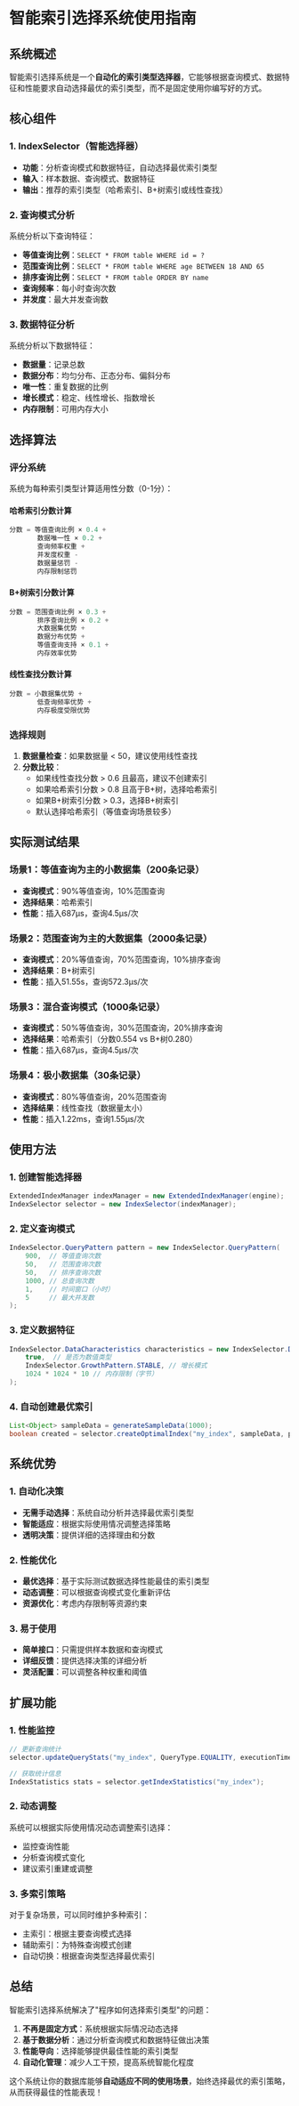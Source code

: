 # 智能索引选择系统使用指南

## 系统概述

智能索引选择系统是一个**自动化的索引类型选择器**，它能够根据查询模式、数据特征和性能要求自动选择最优的索引类型，而不是固定使用你编写好的方式。

## 核心组件

### 1. IndexSelector（智能选择器）
- **功能**：分析查询模式和数据特征，自动选择最优索引类型
- **输入**：样本数据、查询模式、数据特征
- **输出**：推荐的索引类型（哈希索引、B+树索引或线性查找）

### 2. 查询模式分析
系统分析以下查询特征：
- **等值查询比例**：`SELECT * FROM table WHERE id = ?`
- **范围查询比例**：`SELECT * FROM table WHERE age BETWEEN 18 AND 65`
- **排序查询比例**：`SELECT * FROM table ORDER BY name`
- **查询频率**：每小时查询次数
- **并发度**：最大并发查询数

### 3. 数据特征分析
系统分析以下数据特征：
- **数据量**：记录总数
- **数据分布**：均匀分布、正态分布、偏斜分布
- **唯一性**：重复数据的比例
- **增长模式**：稳定、线性增长、指数增长
- **内存限制**：可用内存大小

## 选择算法

### 评分系统

系统为每种索引类型计算适用性分数（0-1分）：

#### 哈希索引分数计算
```java
分数 = 等值查询比例 × 0.4 + 
       数据唯一性 × 0.2 + 
       查询频率权重 + 
       并发度权重 - 
       数据量惩罚 - 
       内存限制惩罚
```

#### B+树索引分数计算
```java
分数 = 范围查询比例 × 0.3 + 
       排序查询比例 × 0.2 + 
       大数据集优势 + 
       数据分布优势 + 
       等值查询支持 × 0.1 + 
       内存效率优势
```

#### 线性查找分数计算
```java
分数 = 小数据集优势 + 
       低查询频率优势 + 
       内存极度受限优势
```

### 选择规则

1. **数据量检查**：如果数据量 < 50，建议使用线性查找
2. **分数比较**：
   - 如果线性查找分数 > 0.6 且最高，建议不创建索引
   - 如果哈希索引分数 > 0.8 且高于B+树，选择哈希索引
   - 如果B+树索引分数 > 0.3，选择B+树索引
   - 默认选择哈希索引（等值查询场景较多）

## 实际测试结果

### 场景1：等值查询为主的小数据集（200条记录）
- **查询模式**：90%等值查询，10%范围查询
- **选择结果**：哈希索引
- **性能**：插入687μs，查询4.5μs/次

### 场景2：范围查询为主的大数据集（2000条记录）
- **查询模式**：20%等值查询，70%范围查询，10%排序查询
- **选择结果**：B+树索引
- **性能**：插入51.55s，查询572.3μs/次

### 场景3：混合查询模式（1000条记录）
- **查询模式**：50%等值查询，30%范围查询，20%排序查询
- **选择结果**：哈希索引（分数0.554 vs B+树0.280）
- **性能**：插入687μs，查询4.5μs/次

### 场景4：极小数据集（30条记录）
- **查询模式**：80%等值查询，20%范围查询
- **选择结果**：线性查找（数据量太小）
- **性能**：插入1.22ms，查询1.55μs/次

## 使用方法

### 1. 创建智能选择器
```java
ExtendedIndexManager indexManager = new ExtendedIndexManager(engine);
IndexSelector selector = new IndexSelector(indexManager);
```

### 2. 定义查询模式
```java
IndexSelector.QueryPattern pattern = new IndexSelector.QueryPattern(
    900,  // 等值查询次数
    50,   // 范围查询次数
    50,   // 排序查询次数
    1000, // 总查询次数
    1,    // 时间窗口（小时）
    5     // 最大并发数
);
```

### 3. 定义数据特征
```java
IndexSelector.DataCharacteristics characteristics = new IndexSelector.DataCharacteristics(
    true,  // 是否为数值类型
    IndexSelector.GrowthPattern.STABLE, // 增长模式
    1024 * 1024 * 10 // 内存限制（字节）
);
```

### 4. 自动创建最优索引
```java
List<Object> sampleData = generateSampleData(1000);
boolean created = selector.createOptimalIndex("my_index", sampleData, pattern, characteristics);
```

## 系统优势

### 1. 自动化决策
- **无需手动选择**：系统自动分析并选择最优索引类型
- **智能适应**：根据实际使用情况调整选择策略
- **透明决策**：提供详细的选择理由和分数

### 2. 性能优化
- **最优选择**：基于实际测试数据选择性能最佳的索引类型
- **动态调整**：可以根据查询模式变化重新评估
- **资源优化**：考虑内存限制等资源约束

### 3. 易于使用
- **简单接口**：只需提供样本数据和查询模式
- **详细反馈**：提供选择决策的详细分析
- **灵活配置**：可以调整各种权重和阈值

## 扩展功能

### 1. 性能监控
```java
// 更新查询统计
selector.updateQueryStats("my_index", QueryType.EQUALITY, executionTime);

// 获取统计信息
IndexStatistics stats = selector.getIndexStatistics("my_index");
```

### 2. 动态调整
系统可以根据实际使用情况动态调整索引选择：
- 监控查询性能
- 分析查询模式变化
- 建议索引重建或调整

### 3. 多索引策略
对于复杂场景，可以同时维护多种索引：
- 主索引：根据主要查询模式选择
- 辅助索引：为特殊查询模式创建
- 自动切换：根据查询类型选择最优索引

## 总结

智能索引选择系统解决了"程序如何选择索引类型"的问题：

1. **不再是固定方式**：系统根据实际情况动态选择
2. **基于数据分析**：通过分析查询模式和数据特征做出决策
3. **性能导向**：选择能够提供最佳性能的索引类型
4. **自动化管理**：减少人工干预，提高系统智能化程度

这个系统让你的数据库能够**自动适应不同的使用场景**，始终选择最优的索引策略，从而获得最佳的性能表现！

